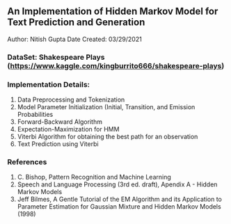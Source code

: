 ## An Implementation of Hidden Markov Model for Text Prediction and Generation
Author:       Nitish Gupta
Date Created: 03/29/2021

### DataSet: Shakespeare Plays (https://www.kaggle.com/kingburrito666/shakespeare-plays)


### Implementation Details:
1. Data Preprocessing and Tokenization
2. Model Parameter Initialization (Initial, Transition, and Emission Probabilities
3. Forward-Backward Algorithm
4. Expectation-Maximization for HMM
5. Viterbi Algorithm for obtaining the best path for an observation
6. Text Prediction using Viterbi


### References
1. C. Bishop, Pattern Recognition and Machine Learning
2. Speech and Language Processing (3rd ed. draft), Apendix A - Hidden Markov Models
3. Jeff Bilmes, A Gentle Tutorial of the EM Algorithm and its Application to Parameter Estimation for Gaussian Mixture and Hidden Markov Models (1998) 
